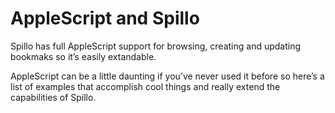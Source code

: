 AppleScript and Spillo
==================

Spillo has full AppleScript support for browsing, creating and updating bookmaks so it’s easily extandable.

AppleScript can be a little daunting if you’ve never used it before so here’s a list of examples that accomplish cool things and really extend the capabilities of Spillo.
